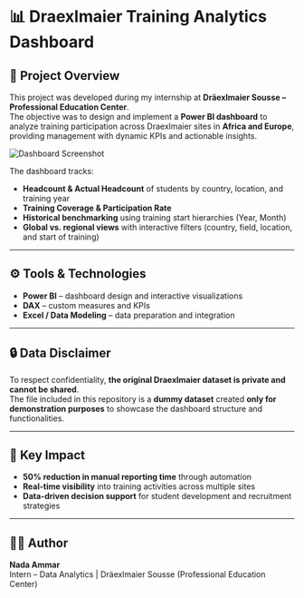 # 📊 Draexlmaier Training Analytics Dashboard  

## 📌 Project Overview  
This project was developed during my internship at **Dräexlmaier Sousse – Professional Education Center**.  
The objective was to design and implement a **Power BI dashboard** to analyze training participation across Draexlmaier sites in **Africa and Europe**, providing management with dynamic KPIs and actionable insights.  


![Dashboard Screenshot](Screenshots/dashboard-overview.png)

The dashboard tracks:  
- **Headcount & Actual Headcount** of students by country, location, and training year  
- **Training Coverage & Participation Rate**  
- **Historical benchmarking** using training start hierarchies (Year, Month)  
- **Global vs. regional views** with interactive filters (country, field, location, and start of training)   

---

## ⚙️ Tools & Technologies  
- **Power BI** – dashboard design and interactive visualizations  
- **DAX** – custom measures and KPIs   
- **Excel / Data Modeling** – data preparation and integration  

---

## 🔒 Data Disclaimer  
To respect confidentiality, **the original Draexlmaier dataset is private and cannot be shared**.  
The file included in this repository is a **dummy dataset** created **only for demonstration purposes** to showcase the dashboard structure and functionalities.  

---

## 🚀 Key Impact  
- **50% reduction in manual reporting time** through automation  
- **Real-time visibility** into training activities across multiple sites  
- **Data-driven decision support** for student development and recruitment strategies  


---

## 👩‍💻 Author  
**Nada Ammar**  
Intern – Data Analytics | Dräexlmaier Sousse (Professional Education Center)  
